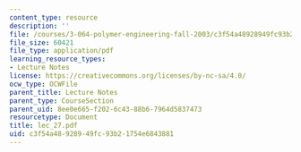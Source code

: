 ```yaml
---
content_type: resource
description: ''
file: /courses/3-064-polymer-engineering-fall-2003/c3f54a48928949fc93b21754e6843881_lec_27.pdf
file_size: 60421
file_type: application/pdf
learning_resource_types:
- Lecture Notes
license: https://creativecommons.org/licenses/by-nc-sa/4.0/
ocw_type: OCWFile
parent_title: Lecture Notes
parent_type: CourseSection
parent_uid: 8ee0e665-f202-6c43-88b6-7964d5837473
resourcetype: Document
title: lec_27.pdf
uid: c3f54a48-9289-49fc-93b2-1754e6843881
---
```

